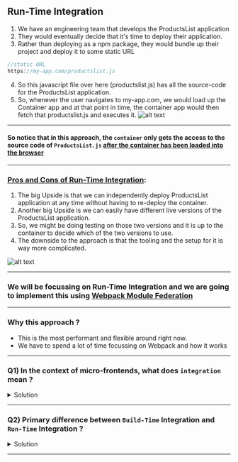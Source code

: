 
## Run-Time Integration
1. We have an engineering team that develops the ProductsList application
2. They would eventually decide that it's time to deploy their application.
3. Rather than deploying as a npm package, they would bundle up their project and deploy it to some static URL
```js
//static URL
https://my-app.com/productslist.js
```
4. So this javascript file over here (productslist.js) has all the source-code for the ProductsList application.
5. So, whenever the user navigates to my-app.com, we would load up the Container app and at that point in time, the container app would then fetch that productslist.js and executes it.
![alt text](/micro_frontends/imagesUsed/run-time-integration.png)

---

#### So notice that in this approach, the `container` only gets the access to the source code of `ProductsList.js` <ins>after the container has been loaded into the browser</ins>

---

### <ins>Pros and Cons of Run-Time Integration</ins>:

1. The big Upside is that we can independently deploy ProductsList application at any time without having to re-deploy the container.
2. Another big Upside is we can easily have different live versions of the ProductsList application.
3. So, we might be doing testing on those two versions and it is up to the container to decide which of the two versions to use.
4. The downside to the approach is that the tooling and the setup for it is way more complicated.

![alt text](/micro_frontends/imagesUsed/run-time-integration-1.png)

---

### We will be focussing on Run-Time Integration and we are going to implement this using <ins>Webpack Module Federation</ins>

----

### Why this approach ?

- This is the most performant and flexible around right now.
- We have to spend a lot of time focussing on Webpack and how it works

----

### Q1) In the context of micro-frontends, what does `integration` mean ?
<details>
<summary>Solution</summary>
Integration refers to how different parts of a microfrontend get assembled together
</details>

----

### Q2) Primary difference between `Build-Time` Integration and `Run-Time` Integration ?
<details>
<summary>Solution</summary>
- Build-Time Integration give the container access to a child app's source code before it is loaded in the browser.
- Run-Time configuration give the container access to a child app's source code after it is loaded in the browser.
</details>

---
